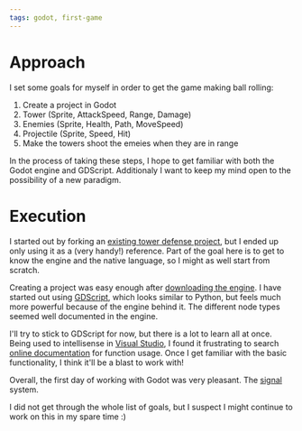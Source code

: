 ```yaml
---
tags: godot, first-game
---
```


# Approach

I set some goals for myself in order to get the game making ball rolling:
1. Create a project in Godot
1. Tower (Sprite, AttackSpeed, Range, Damage)
1. Enemies (Sprite, Health, Path, MoveSpeed)
1. Projectile (Sprite, Speed, Hit)
1. Make the towers shoot the emeies when they are in range

In the process of taking these steps, I hope to get familiar with both the Godot engine and GDScript. Additionaly I want to keep my mind open to the possibility of a new paradigm. 

# Execution

I started out by forking an [existing tower defense project](https://github.com/oxben/TowerDefense), but I ended up only using it as a (very handy!) reference. Part of the goal here is to get to know the engine and the native language, so I might as well start from scratch.

Creating a project was easy enough after [downloading the engine](https://godotengine.org/download/windows). I have started out using [GDScript](https://docs.godotengine.org/en/stable/getting_started/scripting/gdscript/gdscript_basics.html), which looks similar to Python, but feels much more powerful because of the engine behind it. The different node types seemed well documented in the engine.

I'll try to stick to GDScript for now, but there is a lot to learn all at once. Being used to intellisense in [Visual Studio](https://visualstudio.microsoft.com/free-developer-offers/), I found it frustrating to search [online documentation](https://docs.godotengine.org/en/stable/tutorials/2d/index.html) for function usage. Once I get familiar with the basic functionality, I think it'll be a blast to work with!

Overall, the first day of working with Godot was very pleasant. The [signal](https://docs.godotengine.org/en/stable/getting_started/step_by_step/signals.html) system.

I did not get through the whole list of goals, but I suspect I might continue to work on this in my spare time :)